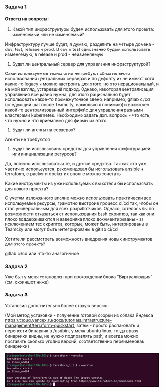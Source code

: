 ### Задача 1

#### Ответы на вопросы:

1. Какой тип инфраструктуры будем использовать для этого проекта: изменяемый или не изменяемый?

Инфраструктуру лучше будет, я думаю, разделить на четыре домена - dev, test, release и prod. В dev и test однозначно будем использовать изменяемую, в release и prod - неизменяемую

1. Будет ли центральный сервер для управления инфраструктурой?

Сами используемые технологии не требуют обязательного использования центральных серверов и по дефолту их не имеют, хотя какие-то legacy и можно настроить для этого, но это нерациональный, и на мой взгляд, устаревший подход. Однако, некоторая централизация управления все равно нужна, для этого рационально будет использовать какое-то промежуточное звено, например, gitlab ci/cd (следующий шаг после Teamcity, насколько я понимаю) и возможен какой-то централизованный интерфейс для управления разными кластерами kubernetes. Необходимо задать доп. вопросы - что есть, что нужно и что приемлемо для фирмы из этого

1. Будут ли агенты на серверах?

Агенты не требуются

1. Будут ли использованы средства для управления конфигурацией или инициализации ресурсов? 

Да, логично использовать и те, и другие средства. Так как это уже частично используется, рекомендовал бы использовать ansible + terraform, с packer и docker их вполне можно сочетать

Какие инструменты из уже используемых вы хотели бы использовать для нового проекта? 

С учетом изложенного вполне можно использовать практически все используемые ресурсы, грамотно выстроив процесс ci/cd так, чтобы он стал универсальным для всех разработчиков. Однако, хотелось бы по возможности отказаться от использования bash скриптов, так как они плохо поддерживаются и наверняка плохо документированы - за исключением тех скриптов, которые, может быть, интегрированы в Teamcity или могут быть интегрированы в gitlab ci/cd

Хотите ли рассмотреть возможность внедрения новых инструментов для этого проекта? 

gitlab ci/cd или что-то аналогичное

### Задача 2

Уже был у меня установлен при прохождении блока "Виртуализация" (см. скриншот ниже)

### Задача 3

Установил дополнительно более старую версию:

(Мой метод установки - получение готовой сборки из облака Яндекса https://cloud.yandex.ru/docs/tutorials/infrastructure-management/terraform-quickstart, затем - просто распаковать и перенести бинарник в /usr/bin, у меня ubuntu linux, тогда сразу бинарники видны, не нужно подправлять path, и всегда можно поставить сколько угодно версий, соответственно переименовав бинарники)

![img.png](img.png)